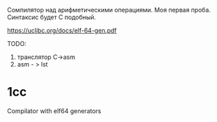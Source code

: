 
Сомпилятор над арифметическими операциями. Моя первая проба.
Синтаксис будет С подобный.

https://uclibc.org/docs/elf-64-gen.pdf

TODO:
1) транслятор C->asm
2) asm - > lst

# 1cc
Compilator with elf64 generators

